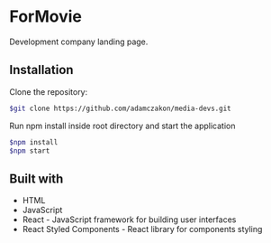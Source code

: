 # ForMovie

Development company landing page.

## Installation

 Clone the repository:

```sh
$git clone https://github.com/adamczakon/media-devs.git
```
Run npm install inside root directory and start the application

```sh
$npm install
$npm start
```

## Built with

* HTML
* JavaScript
* React - JavaScript framework for building user interfaces
* React Styled Components - React library for components styling

